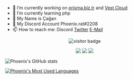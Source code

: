 - 🔭 I’m currently working on [prisma.biz.tr](https://prismadev.biz) and [Vest Cloud](https://discord.gg/2SDaef3cwA)
- 🌱 I’m currently learning php
- 👯 My Name is Çağan
- 💬 My Discord Account Phoenix.rat#2208
- 📫 How to reach me: Discord [Twitter](https://twitter.com/cagan_aydin) [E-Mail](mailto:admin@phoenixrat.xyz)

<p align='center'>
  <img src="https://visitor-badge.glitch.me/badge?page_id=Phoenix-rat" alt="visitor badge"/>
</p>

<p align="center">
    <a href="https://instagram.com/phoenix.rat" target"blank_"><img src="https://img.shields.io/badge/INSTAGRAM%20-DC3175.svg?&style=for-the-badge&logo=instagram&logoColor=white"></a>
       <a href="https://open.spotify.com/user/cagan-ayin" target"blank_"><img src="https://img.shields.io/badge/Spotify%20-1ed760.svg?&style=for-the-badge&logo=spotify&logoColor=white"></a>
       <a href="https://discord.gg/2SDaef3cwA" target"blank_"><img src="https://img.shields.io/discord/930902141432909864?style=for-the-badge"></a></a>
</p>

![Phoenix's GitHub stats](https://github-readme-stats.vercel.app/api?username=phoenix-rat&show_icons=true&theme=synthwave)

[![Phoenix's Most Used Languages](https://github-readme-stats.vercel.app/api/top-langs/?username=phoenix-rat&layout=compact)](https://github.com/anuraghazra/github-readme-stats)


